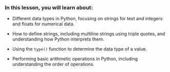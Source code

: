 ### In this lesson, you will learn about: 

- Different data types in Python, focusing on strings for text and integers and floats for numerical data.

- How to define strings, including multiline strings using triple quotes, and understanding how Python interprets them. 

- Using the `type()` function to determine the data type of a value. 

- Performing basic arithmetic operations in Python, including understanding the order of operations.